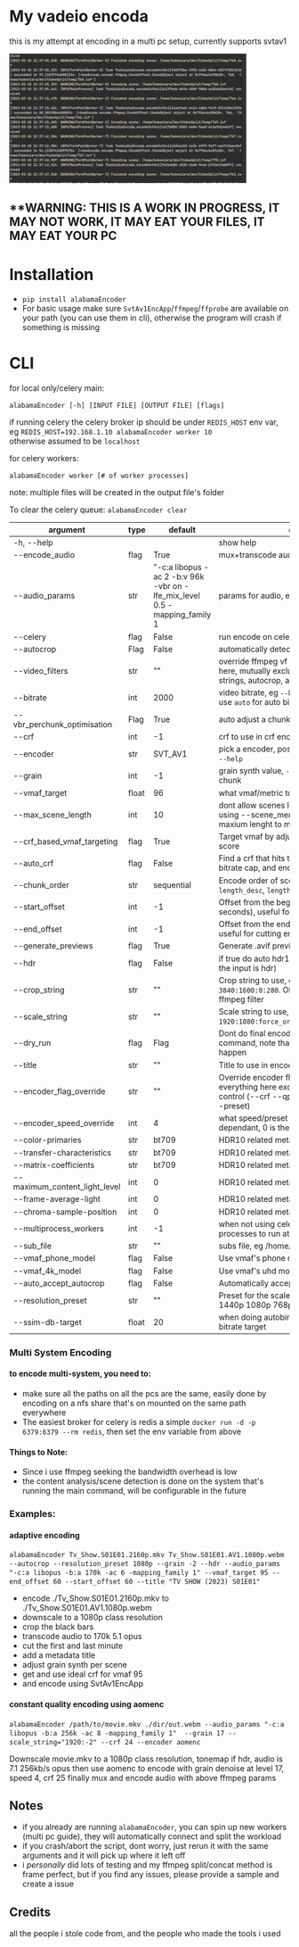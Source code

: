 # My vadeio encoda

this is my attempt at encoding in a multi pc setup, currently supports svtav1

![lovely screenshot of the worker](Screenshotidfk.png)

## **WARNING: THIS IS A WORK IN PROGRESS, IT MAY NOT WORK, IT MAY EAT YOUR FILES, IT MAY EAT YOUR PC

# Installation

* `pip install alabamaEncoder`
* For basic usage make sure `SvtAv1EncApp`/`ffmpeg`/`ffprobe` are available on your path (you can use them in cli),
  otherwise the program will crash if something is missing

# CLI

for local only/celery main:

````
alabamaEncoder [-h] [INPUT FILE] [OUTPUT FILE] [flags]
````

if running celery the celery broker ip should be under `REDIS_HOST` env var,
eg `REDIS_HOST=192.168.1.10 alabamaEncoder worker 10`  
otherwise assumed to be `localhost`

for celery workers:

````
alabamaEncoder worker [# of worker processes] 
````

note: multiple files will be created in the output file's folder

To clear the celery queue: `alabamaEncoder clear`

| argument                      | type  | default                                                                   | description                                                                                                                                        |
|-------------------------------|-------|---------------------------------------------------------------------------|----------------------------------------------------------------------------------------------------------------------------------------------------|
| -h, --help                    |       |                                                                           | show help                                                                                                                                          |
| --encode_audio                | flag  | True                                                                      | mux+transcode audio into the output video                                                                                                          |
| --audio_params                | str   | "-c:a libopus -ac 2 -b:v 96k -vbr on -lfe_mix_level 0.5 -mapping_family 1 | params for audio, eg `-c:v libopus -ac 6`                                                                                                          |
| --celery                      | flag  | False                                                                     | run encode on celery cluster                                                                                                                       |
| --autocrop                    | Flag  | False                                                                     | automatically detect black bars and crop them                                                                                                      |
| --video_filters               | str   | ""                                                                        | override ffmpeg vf params, put your `-vf crop=...` here, mutually exclusive with: scale & crop strings, autocrop, autotonemap                      |
| --bitrate                     | int   | 2000                                                                      | video bitrate, eg `--bitrate 1000` for 1000kb/s, use `auto` for auto bitrate picking                                                               |
| --vbr_perchunk_optimisation   | Flag  | True                                                                      | auto adjust a chunks vbr bitrate to hit ssim target                                                                                                |
| --crf                         | int   | -1                                                                        | crf to use in crf encode mode                                                                                                                      |
| --encoder                     | str   | SVT_AV1                                                                   | pick a encoder, possible options in `alabamaEncode --help`                                                                                         |
| --grain                       | int   | -1                                                                        | grain synth value, `-1` for auto, `-2` for auto per chunk                                                                                          |
| --vmaf_target                 | float | 96                                                                        | what vmaf/metric to target                                                                                                                         |
| --max_scene_length            | int   | 10                                                                        | dont allow scenes longer than this, in seconds; if using --scene_merge, this will indicate the maxium lenght to merge scenes to                    |
| --crf_based_vmaf_targeting    | flag  | True                                                                      | Target vmaf by adjusting vmaf and calculation score                                                                                                |
| --auto_crf                    | flag  | False                                                                     | Find a crf that hits target vmaf, calculate a peak bitrate cap, and encode using CRF VBV                                                           |
| --chunk_order                 | str   | sequential                                                                | Encode order of scenes: `random`, `sequential`, `length_desc`, `length_asc`, `sequential_reverse`                                                  |
| --start_offset                | int   | -1                                                                        | Offset from the beginning of the video (in seconds), useful for cutting intros etc                                                                 |
| --end_offset                  | int   | -1                                                                        | Offset from the end of the video (in seconds), useful for cutting end credits outtros etc                                                          |
| --generate_previews           | flag  | True                                                                      | Generate .avif previews for encoded file                                                                                                           |
| --hdr                         | flag  | False                                                                     | if true do auto hdr10, if false tonemap (assuming the input is hdr)                                                                                |
| --crop_string                 | str   | ""                                                                        | Crop string to use, eg `1920:1080:0:0`, `3840:1600:0:280`. Obtained using the `cropdetect` ffmpeg filter                                           |
| --scale_string                | str   | ""                                                                        | Scale string to use, eg. `1920:1080`, `1280:-2`, `1920:1080:force_original_aspect_ratio=decrease`                                                  |
| --dry_run                     | flag  | Flag                                                                      | Dont do final encode and just reutrn encode command, note that analasys (like crf vmaf) will happen                                                |
| --title                       | str   | ""                                                                        | Title to use in encode's metadata                                                                                                                  |
| --encoder_flag_override       | str   | ""                                                                        | Override encoder flags by the program, put everything here except output paths, pass, rate control (--crf --qp), and speed (--cpu_used) (--preset) |
| --encoder_speed_override      | int   | 4                                                                         | what speed/preset level to use, encoder dependant, 0 is the slowest                                                                                |
| --color-primaries             | str   | bt709                                                                     | HDR10 related metadata                                                                                                                             |
| --transfer-characteristics    | str   | bt709                                                                     | HDR10 related metadata                                                                                                                             |
| --matrix-coefficients         | str   | bt709                                                                     | HDR10 related metadata                                                                                                                             |
| --maximum_content_light_level | int   | 0                                                                         | HDR10 related metadata                                                                                                                             |
| --frame-average-light         | int   | 0                                                                         | HDR10 related metadata                                                                                                                             |
| --chroma-sample-position      | int   | 0                                                                         | HDR10 related metadata                                                                                                                             |
| --multiprocess_workers        | int   | -1                                                                        | when not using celery, how many encode processes to run at once, `-1` for auto scale                                                               |
| --sub_file                    | str   | ""                                                                        | subs file, eg /home/user/subs.vvt                                                                                                                  |
| --vmaf_phone_model            | flag  | False                                                                     | Use vmaf's phone model                                                                                                                             |
| --vmaf_4k_model               | flag  | False                                                                     | Use vmaf's uhd model                                                                                                                               |
| --auto_accept_autocrop        | flag  | False                                                                     | Automatically accept autocrop                                                                                                                      |
| --resolution_preset           | str   | ""                                                                        | Preset for the scale filter, possible choices are 4k 1440p 1080p 768p 720p 540p 480p 360p                                                          |
| --ssim-db-target              | float | 20                                                                        | when doing autobirate what ssim dB should the bitrate target                                                                                       |

### Multi System Encoding

#### to encode multi-system, you need to:

- make sure all the paths on all the pcs are the same, easily done by encoding on a nfs share that's on mounted on the
  same path everywhere
- The easiest broker for celery is redis a simple `docker run -d -p 6379:6379 --rm redis`, then set the env variable
  from above

#### Things to Note:

- Since i use ffmpeg seeking the bandwidth overhead is low
- the content analysis/scene detection is done on the system that's running the main command, will be configurable in
  the future

### Examples:

#### adaptive encoding

````
alabamaEncoder Tv_Show.S01E01.2160p.mkv Tv_Show.S01E01.AV1.1080p.webm --autocrop --resolution_preset 1080p --grain -2 --hdr --audio_params "-c:a libopus -b:a 170k -ac 6 -mapping_family 1" --vmaf_target 95 --end_offset 60 --start_offset 60 --title "TV SHOW (2023) S01E01"
````

* encode ./Tv_Show.S01E01.2160p.mkv to ./Tv_Show.S01E01.AV1.1080p.webm
* downscale to a 1080p class resolution
* crop the black bars
* transcode audio to 170k 5.1 opus
* cut the first and last minute
* add a metadata title
* adjust grain synth per scene
* get and use ideal crf for vmaf 95
* and encode using SvtAv1EncApp

#### constant quality encoding using aomenc

````
alabamaEncoder /path/to/movie.mkv ./dir/out.webm --audio_params "-c:a libopus -b:a 256k -ac 8 -mapping_family 1"  --grain 17 --scale_string="1920:-2" --crf 24 --encoder aomenc
````

Downscale movie.mkv to a 1080p class resolution, tonemap if hdr, audio is 7.1 256kb/s opus
then use aomenc to encode with grain denoise at level 17, speed 4, crf 25 finally mux and encode audio with above ffmpeg
params

## Notes

- if you already are running `alabamaEncoder`, you can spin up new workers (multi pc guide), they will automatically
  connect
  and split the workload
- if you crash/abort the script, dont worry, just rerun it with the same arguments and it will pick up where it left
  off
- i *personally* did lots of testing and my ffmpeg split/concat method is frame perfect, but if you find any issues,
  please provide a sample and create a issue

## Credits

all the people i stole code from, and the people who made the tools i used